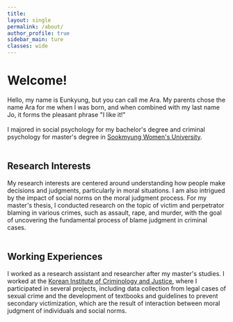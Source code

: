 ```yaml
---
title: 
layout: single
permalink: /about/
author_profile: true
sidebar_main: ture
classes: wide
---
```


<h1>Welcome!</h1>
<p>Hello, my name is Eunkyung, but you can call me Ara. My parents chose the name Ara for me when I was born, and when combined with my last name Jo, it forms the pleasant phrase "I like it!" <br><br>
    I majored in social psychology for my bachelor's degree and criminal psychology for master's degree 
    in <a href="https://www.sookmyung.ac.kr/sites/sookmyungen/index.do">Sookmyung Women's University</a>.<br><br>  

  
  <h2>Research Interests</h2>
  My research interests are centered around understanding how people make decisions and judgments, particularly in moral situations. 
  I am also intrigued by the impact of social norms on the moral judgment process. 
  For my master's thesis, I conducted research on the topic of victim and perpetrator blaming in various crimes, such as assault, rape, and murder, with the goal of uncovering the fundamental process of blame judgment in criminal cases. <br><br>

  
  <h2>Working Experiences</h2> 
  I worked as a research assistant and researcher after my master's studies. 
  I worked at the <a href="https://www.kicj.re.kr/international/">Korean Institute of Criminology and Justice</a>, where I participated in several projects, including data collection from legal cases of sexual crime and the development of textbooks and guidelines to prevent secondary victimization, which are the result of interaction between moral judgment of individuals and social norms. <br>
    